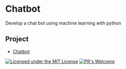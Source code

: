 # Chatbot
Develop a chat bot using machine learning with python

## Project
* [Chatbot](https://github.com/Jadams29/Python_Machine_Learning_Projects/tree/master/Chatbot)

[![Licensed under the MIT License](https://img.shields.io/badge/License-MIT-blue.svg)](https://github.com/Microsoft/BosqueLanguage/blob/master/LICENSE.txt)
[![PR's Welcome](https://img.shields.io/badge/PRs%20-welcome-brightgreen.svg)](#contribute)

